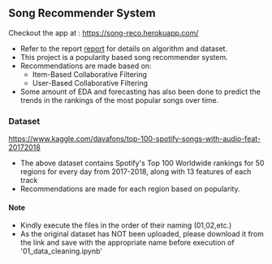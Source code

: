 
## Song Recommender System
Checkout the app at : https://song-reco.herokuapp.com/

* Refer to the report [report](docs/report.pdf) for details on algorithm and dataset.
* This project is a popularity based song recommender system.
* Recommendations are made based on:
  * Item-Based Collaborative Filtering
  * User-Based Collaborative Filtering 
*  Some amount of EDA and forecasting has also been done to predict the trends in the rankings of the most popular songs over time. 

### Dataset 
https://www.kaggle.com/davafons/top-100-spotify-songs-with-audio-feat-20172018

* The above dataset contains Spotify's Top 100 Worldwide rankings for 50 regions for every day from 2017-2018, along with 13 features of each track
* Recommendations are made for each region based on popularity. 

#### Note
* Kindly execute the files in the order of their naming (01,02,etc.)
* As the original dataset has NOT been uploaded, please download it from the link and save with the appropriate name before execution of '01_data_cleaning.ipynb'

